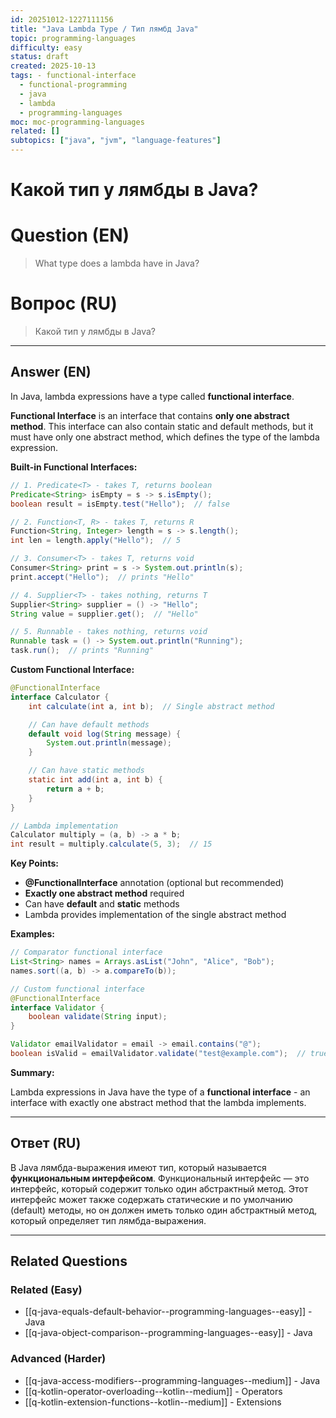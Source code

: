```yaml
---
id: 20251012-1227111156
title: "Java Lambda Type / Тип лямбд Java"
topic: programming-languages
difficulty: easy
status: draft
created: 2025-10-13
tags: - functional-interface
  - functional-programming
  - java
  - lambda
  - programming-languages
moc: moc-programming-languages
related: []
subtopics: ["java", "jvm", "language-features"]
---
```

# Какой тип у лямбды в Java?

# Question (EN)
> What type does a lambda have in Java?

# Вопрос (RU)
> Какой тип у лямбды в Java?

---

## Answer (EN)

In Java, lambda expressions have a type called **functional interface**.

**Functional Interface** is an interface that contains **only one abstract method**. This interface can also contain static and default methods, but it must have only one abstract method, which defines the type of the lambda expression.

**Built-in Functional Interfaces:**

```java
// 1. Predicate<T> - takes T, returns boolean
Predicate<String> isEmpty = s -> s.isEmpty();
boolean result = isEmpty.test("Hello");  // false

// 2. Function<T, R> - takes T, returns R
Function<String, Integer> length = s -> s.length();
int len = length.apply("Hello");  // 5

// 3. Consumer<T> - takes T, returns void
Consumer<String> print = s -> System.out.println(s);
print.accept("Hello");  // prints "Hello"

// 4. Supplier<T> - takes nothing, returns T
Supplier<String> supplier = () -> "Hello";
String value = supplier.get();  // "Hello"

// 5. Runnable - takes nothing, returns void
Runnable task = () -> System.out.println("Running");
task.run();  // prints "Running"
```

**Custom Functional Interface:**

```java
@FunctionalInterface
interface Calculator {
    int calculate(int a, int b);  // Single abstract method

    // Can have default methods
    default void log(String message) {
        System.out.println(message);
    }

    // Can have static methods
    static int add(int a, int b) {
        return a + b;
    }
}

// Lambda implementation
Calculator multiply = (a, b) -> a * b;
int result = multiply.calculate(5, 3);  // 15
```

**Key Points:**

- **@FunctionalInterface** annotation (optional but recommended)
- **Exactly one abstract method** required
- Can have **default** and **static** methods
- Lambda provides implementation of the single abstract method

**Examples:**

```java
// Comparator functional interface
List<String> names = Arrays.asList("John", "Alice", "Bob");
names.sort((a, b) -> a.compareTo(b));

// Custom functional interface
@FunctionalInterface
interface Validator {
    boolean validate(String input);
}

Validator emailValidator = email -> email.contains("@");
boolean isValid = emailValidator.validate("test@example.com");  // true
```

**Summary:**

Lambda expressions in Java have the type of a **functional interface** - an interface with exactly one abstract method that the lambda implements.

---

## Ответ (RU)

В Java лямбда-выражения имеют тип, который называется **функциональным интерфейсом**. Функциональный интерфейс — это интерфейс, который содержит только один абстрактный метод. Этот интерфейс может также содержать статические и по умолчанию (default) методы, но он должен иметь только один абстрактный метод, который определяет тип лямбда-выражения.


---

## Related Questions

### Related (Easy)
- [[q-java-equals-default-behavior--programming-languages--easy]] - Java
- [[q-java-object-comparison--programming-languages--easy]] - Java

### Advanced (Harder)
- [[q-java-access-modifiers--programming-languages--medium]] - Java
- [[q-kotlin-operator-overloading--kotlin--medium]] - Operators
- [[q-kotlin-extension-functions--kotlin--medium]] - Extensions
